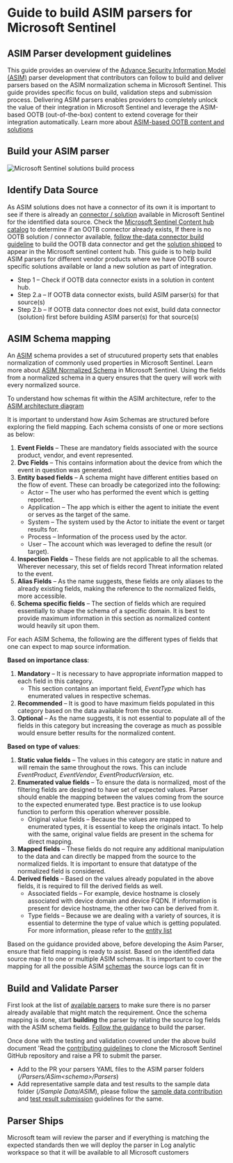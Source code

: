 # Guide to build ASIM parsers for Microsoft Sentinel 

## ASIM Parser development guidelines 
This guide provides an overview of the [Advance Security Information Model (ASIM)](https://learn.microsoft.com/azure/sentinel/normalization) parser development that contributors can follow to build and deliver parsers based on the ASIM normalization schema in Microsoft Sentinel. This guide provides specific focus on build, validation steps and submission process. Delivering ASIM parsers enables providers to completely unlock the value of their integration in Microsoft Sentinel and leverage the ASIM-based OOTB (out-of-the-box) content to extend coverage for their integration automatically.
Learn more about [ASIM-based OOTB content and solutions](https://learn.microsoft.com/azure/sentinel/domain-based-essential-solutions)

## Build your ASIM parser

![Microsoft Sentinel solutions build process](https://github.com/kavishbakshi1/Azure-Sentinel/blob/master/Solutions/Images/ASIM_Parser_Steps.png)

	
## Identify Data Source 

As ASIM solutions does not have a connector of its own it is important to see if there is already an [connector / solution](https://learn.microsoft.com/azure/sentinel/data-connectors-reference) available in Microsoft Sentinel for the identified data source. Check the [Microsoft Sentinel Content hub catalog](https://learn.microsoft.com/azure/sentinel/sentinel-solutions-catalog) to determine if an OOTB connector already exists, If there is no OOTB solution / connector available, [follow the-data connector build guideline](https://github.com/Azure/Azure-Sentinel/blob/master/DataConnectors/ReadMe.md) to build the OOTB data connector and get the [solution shipped](https://github.com/Azure/Azure-Sentinel/tree/master/Solutions#guide-to-building-microsoft-sentinel-solutions) to appear in the Microsoft sentinel content hub. This guide is to help build ASIM parsers for different vendor products where we have OOTB source specific solutions available or land a new solution as part of integration.
  
* Step 1 – Check if OOTB data connector exists in a solution in content hub.
* Step 2.a – If OOTB data connector exists, build ASIM parser(s) for that source(s)
* Step 2.b – If OOTB data connector does not exist, build data connector (solution) first before building ASIM parser(s) for that source(s)

## ASIM Schema mapping 

An [ASIM](https://learn.microsoft.com/azure/sentinel/normalization) schema provides a set of strucutured property sets that enables normalization of commonly used properties in Microsoft Sentinel. Learn more about [ASIM Normalized Schema](https://learn.microsoft.com/azure/sentinel/normalization#normalized-schemas) in Microsoft Sentinel. Using the fields from a normalized schema in a query ensures that the query will work with every normalized source.
	
To understand how schemas fit within the ASIM architecture, refer to the [ASIM architecture diagram](https://learn.microsoft.com/azure/sentinel/normalization#asim-components)
 
It is important to understand how Asim Schemas are structured before exploring the field mapping. Each schema consists of one or more sections as below:

1.	**Event Fields** – These are mandatory fields associated with the source product, vendor, and event represented.
2.	**Dvc Fields** – This contains information about the device from which the event in question was generated.
3.	**Entity based fields** – A schema might have different entities based on the flow of event. These can broadly be categorized into the following:
	* 	Actor – The user who has performed the event which is getting reported.
	* 	Application – The app which is either the agent to initiate the event or serves as the target of the same.
	* 	System – The system used by the Actor to initiate the event or target results for.
	* 	Process – Information of the process used by the actor.
	* 	User – The account which was leveraged to define the result (or target).
4.	**Inspection Fields** – These fields are not applicable to all the schemas. Wherever necessary, this set of fields record Threat information related to the event.
5.	**Alias Fields** – As the name suggests, these fields are only aliases to the already existing fields, making the reference to the normalized fields, more accessible.
6.	**Schema specific fields** – The section of fields which are required essentially to shape the schema of a specific domain. It is best to provide maximum information in this section  as normalized content would heavily sit upon them.

For each ASIM Schema, the following are the different types of fields that one can expect to map source information.

**Based on importance class**:
1.	**Mandatory** – It is necessary to have appropriate information mapped to each field in this category. 
	* This section contains an important field, *EventType* which has enumerated values in respective schemas. 
2.	**Recommended** – It is good to have maximum fields populated in this category based on the data available from the source.
3.	**Optional** – As the name suggests, it is not essential to populate all of the fields in this category but increasing the coverage as much as possible would ensure better results for the normalized content.

**Based on type of values**:

1.	**Static value fields** – The values in this category are static in nature and will remain the same throughout the rows. This can include *EventProduct, EventVendor, EventProductVersion,* etc.
2.	**Enumerated value fields** – To ensure the data is normalized, most of the filtering fields are designed to have set of expected values. Parser should enable the mapping between the values coming from the source to the expected enumerated type. Best practice is to use lookup function to perform this operation wherever possible.
	* Original value fields – Because the values are mapped to enumerated types, it is essential to keep the originals intact. To help with the same, original value fields are present in the schema for direct mapping.
3.	**Mapped fields** – These fields do not require any additional manipulation to the data and can directly be mapped from the source to the normalized fields. It is important to ensure that datatype of the normalized field is considered.
4.	**Derived fields** – Based on the values already populated in the above fields, it is required to fill the derived fields as well. 
	* Associated fields – For example, device hostname is closely associated with device domain and device FQDN. If information is present for device hostname, the other two can be derived from it.
	* Type fields – Because we are dealing with a variety of sources, it is essential to determine the type of value which is getting populated. For more information, please refer to the [entity list](https://learn.microsoft.com/azure/sentinel/normalization-about-schemas#entities)
	
Based on the guidance provided above, before developing the Asim Parser, ensure that field mapping is ready to assist.
Based on the identified data source map it to one or multiple ASIM schemas. It is important to cover the mapping for all the possible ASIM [schemas](https://learn.microsoft.com/azure/sentinel/normalization-about-schemas) the source logs can fit in

## Build and Validate Parser  
First look at the list of [available parsers](https://learn.microsoft.com/azure/sentinel/normalization-parsers-list) to make sure there is no parser already available that might match the requirement. 
Once the schema mapping is done, start **building** the parser by relating the source log fields with the ASIM schema fields. [Follow the guidance](https://learn.microsoft.com/azure/sentinel/normalization-develop-parsers#custom-asim-parser-development-process) to build the parser.

Once done with the testing and validation covered under the above build document 'Read the [contributing guidelines](https://github.com/Azure/Azure-Sentinel#contributing) to clone the Microsoft Sentinel GitHub repository and raise a PR to submit the parser.
- Add to the PR your parsers YAML files to the ASIM parser folders (*/Parsers/ASim\<schema>\/Parsers*)
- Add representative sample data and test results to the sample data folder (*/Sample Data/ASIM*), please follow the [sample data contribution](https://github.com/Azure/Azure-Sentinel/tree/master/Sample%20Data#sample-data-contribution-guidance) and [test result submission](https://learn.microsoft.com/azure/sentinel/normalization-develop-parsers#test-results-submission-guidelines) guidelines for the same.

## Parser Ships 
Microsoft team will review the parser and if everything is matching the expected standards then we will deploy the parser in Log analytic workspace so that it will be available to all Microsoft customers



